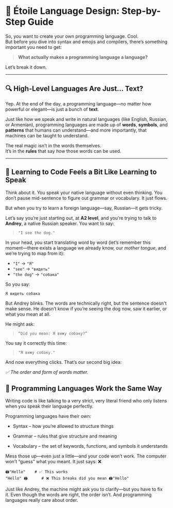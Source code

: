 # 🌟 Étoile Language Design: Step-by-Step Guide

So, you want to create your own programming language. Cool.  
But before you dive into syntax and emojis and compilers, there’s something important you need to get:

> **What actually makes a programming language a language?**

Let’s break it down.

---

## 🔍 High-Level Languages Are Just… Text?

Yep. At the end of the day, a programming language—no matter how powerful or elegant—is just a bunch of **text**.

Just like how we speak and write in natural languages (like English, Russian, or Armenian), programming languages are made up of **words**, **symbols**, and **patterns** that humans can understand—and more importantly, that machines can be taught to understand.

The real magic isn’t in the words themselves.  
It’s in the **rules** that say *how* those words can be used.

---

## 🧠 Learning to Code Feels a Bit Like Learning to Speak

Think about it. You speak your native language without even thinking. You don’t pause mid-sentence to figure out grammar or vocabulary. It just flows.

But when you try to learn a foreign language—say, Russian—it gets tricky.

Let’s say you’re just starting out, at **A2 level**, and you’re trying to talk to **Andrey**, a native Russian speaker. You want to say:

> `"I see the dog."`

In your head, you start translating word by word (let’s remember this moment—there exists a language we already know, our *mother tongue*, and we’re trying to map from it):

- `"I"` → `"Я"`  
- `"see"` → `"видеть"`  
- `"the dog"` → `"собака"`

So you say:

```text
Я видеть собака
```

But Andrey blinks. The words are technically right, but the sentence doesn't make sense. He doesn’t know if you’re seeing the dog now, saw it earlier, or what you mean at all.

He might ask:
> `“Did you mean: Я вижу собаку?”`

You say it correctly this time:

>`"Я вижу собаку."`

And now everything clicks.
That’s our second big idea:

*✅ The order and form of words matter.*

## 🧩 Programming Languages Work the Same Way
Writing code is like talking to a very strict, very literal friend who only listens when you speak their language perfectly.

Programming languages have their own:

- Syntax – how you’re allowed to structure things

- Grammar – rules that give structure and meaning

- Vocabulary – the set of keywords, functions, and symbols it understands

Mess those up—even just a little—and your code won’t work. The computer won’t “guess” what you meant. It just says: ❌ 

```Etoile
🖨️"Hello"    # ✅ This works
"Hello" 🖨️      # ❌ This breaks did you mean 🖨️"Hello"
```
Just like Andrey, the machine might ask you to clarify—but you have to fix it. 
Even though the words are right, the order isn’t. And programming languages really care about order.

